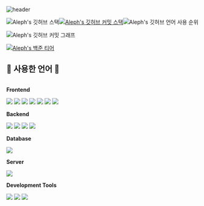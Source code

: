 <!-- 상단바 -->
![header](https://capsule-render.vercel.app/api?type=waving&color=gradient&height=250&fontSize=40&fontAlignY=40&animation=fadeIn&text=김채민의%20개발자의%20Github입니다%20%20😄)

<!-- 깃허브 스탯 | 깃허브 커밋 스택 | 깃허브 언어 사용 순위 -->
![Aleph's 깃허브 스택](https://github-readme-stats.vercel.app/api?username=Aleph-Kim&show_icons=true&theme=shadow_green)[![Aleph's 깃허브 커밋 스택](https://streak-stats.demolab.com?user=Aleph-Kim&theme=transparent&locale=ko)](https://git.io/streak-stats)![Aleph's 깃허브 언어 사용 순위](https://github-readme-stats.vercel.app/api/top-langs/?username=Aleph-Kim&layout=compact&theme=dark)

<!-- 깃허브 커밋 그래프 -->
![Aleph's 깃허브 커밋 그래프](https://github-readme-activity-graph.vercel.app/graph?username=Aleph-Kim&theme=react-dark)

<!-- 백준 티어 -->
[![Aleph's 백준 티어](http://mazassumnida.wtf/api/v2/generate_badge?boj=dktjdej)](https://solved.ac/dktjdej)

<!-- 스킬 -->
## 🔨 사용한 언어 🔨
<div style="display:flex; flex-direction:column; align-items:flex-start;">
    <!-- Frontend -->
    <p><strong>Frontend</strong></p>
    <div>
        <img src="https://img.shields.io/badge/html5-E34F26?style=for-the-badge&logo=html5&logoColor=white"> 
        <img src="https://img.shields.io/badge/css-1572B6?style=for-the-badge&logo=css3&logoColor=white"> 
        <img src="https://img.shields.io/badge/javascript-F7DF1E?style=for-the-badge&logo=javascript&logoColor=black"> 
        <img src="https://img.shields.io/badge/jquery-0769AD?style=for-the-badge&logo=jquery&logoColor=white"> 
        <img src="https://img.shields.io/badge/bootstrap-7952B3?style=for-the-badge&logo=bootstrap&logoColor=white">
        <img src="https://img.shields.io/badge/tailwindcss-06B6D4?style=for-the-badge&logo=tailwindcss&logoColor=white">
        <img src="https://img.shields.io/badge/Yii Framework-1e6887?style=for-the-badge">
    </div>
    <!-- Backend -->
    <p><strong>Backend</strong></p>
    <div>
        <img src="https://img.shields.io/badge/python-3776AB?style=for-the-badge&logo=python&logoColor=white"> 
        <img src="https://img.shields.io/badge/django-092E20?style=for-the-badge&logo=django"> 
        <img src="https://img.shields.io/badge/php-777BB4?style=for-the-badge&logo=php&logoColor=white"> 
        <img src="https://img.shields.io/badge/codeigniter-EF4223?style=for-the-badge&logo=codeigniter&logoColor=white"> 
    </div>
    <!-- Database -->
    <p><strong>Database</strong></p>
    <div>
        <img src="https://img.shields.io/badge/mysql-4479A1?style=for-the-badge&logo=mysql&logoColor=white"> 
    </div>
    <!-- Server -->
    <p><strong>Server</strong></p>
    <div>
        <img src="https://img.shields.io/badge/linux-FCC624?style=for-the-badge&logo=linux&logoColor=black">
    </div>
    <!-- Development Tools -->
    <p><strong>Development Tools</strong></p>
    <div>
        <img src="https://img.shields.io/badge/visualstudiocode-007ACC?style=for-the-badge&logo=visualstudiocode&logoColor=white">
        <img src="https://img.shields.io/badge/dbeaver-gray?style=for-the-badge">
        <img src="https://img.shields.io/badge/filezilla-BF0000?style=for-the-badge&logo=filezilla&logoColor=white">
    </div>
</div>


<!-- ![Aleph's 깃허브 일일 조회수](https://hits.seeyoufarm.com/api/count/incr/badge.svg?url=https%3A%2F%2Fgithub.com%2FAleph-Kim%2FAleph-Kim&count_bg=%2366D4FF&title_bg=%23555555&icon=github.svg&icon_color=%23E7E7E7&title=hits&edge_flat=true) -->